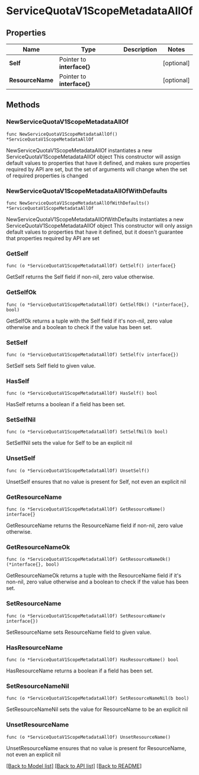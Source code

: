 # ServiceQuotaV1ScopeMetadataAllOf

## Properties

Name | Type | Description | Notes
------------ | ------------- | ------------- | -------------
**Self** | Pointer to **interface{}** |  | [optional] 
**ResourceName** | Pointer to **interface{}** |  | [optional] 

## Methods

### NewServiceQuotaV1ScopeMetadataAllOf

`func NewServiceQuotaV1ScopeMetadataAllOf() *ServiceQuotaV1ScopeMetadataAllOf`

NewServiceQuotaV1ScopeMetadataAllOf instantiates a new ServiceQuotaV1ScopeMetadataAllOf object
This constructor will assign default values to properties that have it defined,
and makes sure properties required by API are set, but the set of arguments
will change when the set of required properties is changed

### NewServiceQuotaV1ScopeMetadataAllOfWithDefaults

`func NewServiceQuotaV1ScopeMetadataAllOfWithDefaults() *ServiceQuotaV1ScopeMetadataAllOf`

NewServiceQuotaV1ScopeMetadataAllOfWithDefaults instantiates a new ServiceQuotaV1ScopeMetadataAllOf object
This constructor will only assign default values to properties that have it defined,
but it doesn't guarantee that properties required by API are set

### GetSelf

`func (o *ServiceQuotaV1ScopeMetadataAllOf) GetSelf() interface{}`

GetSelf returns the Self field if non-nil, zero value otherwise.

### GetSelfOk

`func (o *ServiceQuotaV1ScopeMetadataAllOf) GetSelfOk() (*interface{}, bool)`

GetSelfOk returns a tuple with the Self field if it's non-nil, zero value otherwise
and a boolean to check if the value has been set.

### SetSelf

`func (o *ServiceQuotaV1ScopeMetadataAllOf) SetSelf(v interface{})`

SetSelf sets Self field to given value.

### HasSelf

`func (o *ServiceQuotaV1ScopeMetadataAllOf) HasSelf() bool`

HasSelf returns a boolean if a field has been set.

### SetSelfNil

`func (o *ServiceQuotaV1ScopeMetadataAllOf) SetSelfNil(b bool)`

 SetSelfNil sets the value for Self to be an explicit nil

### UnsetSelf
`func (o *ServiceQuotaV1ScopeMetadataAllOf) UnsetSelf()`

UnsetSelf ensures that no value is present for Self, not even an explicit nil
### GetResourceName

`func (o *ServiceQuotaV1ScopeMetadataAllOf) GetResourceName() interface{}`

GetResourceName returns the ResourceName field if non-nil, zero value otherwise.

### GetResourceNameOk

`func (o *ServiceQuotaV1ScopeMetadataAllOf) GetResourceNameOk() (*interface{}, bool)`

GetResourceNameOk returns a tuple with the ResourceName field if it's non-nil, zero value otherwise
and a boolean to check if the value has been set.

### SetResourceName

`func (o *ServiceQuotaV1ScopeMetadataAllOf) SetResourceName(v interface{})`

SetResourceName sets ResourceName field to given value.

### HasResourceName

`func (o *ServiceQuotaV1ScopeMetadataAllOf) HasResourceName() bool`

HasResourceName returns a boolean if a field has been set.

### SetResourceNameNil

`func (o *ServiceQuotaV1ScopeMetadataAllOf) SetResourceNameNil(b bool)`

 SetResourceNameNil sets the value for ResourceName to be an explicit nil

### UnsetResourceName
`func (o *ServiceQuotaV1ScopeMetadataAllOf) UnsetResourceName()`

UnsetResourceName ensures that no value is present for ResourceName, not even an explicit nil

[[Back to Model list]](../README.md#documentation-for-models) [[Back to API list]](../README.md#documentation-for-api-endpoints) [[Back to README]](../README.md)


